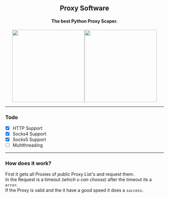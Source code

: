 <div align="center">
  <h2>Proxy Software</h2>
  <h4>The best Python Proxy Scaper.</h4>
  <img src="https://i.imgur.com/6EKoPFv.png" height="230"/><img src="https://i.imgur.com/RVWAJr2.png" height="230"/>
  <hr>
</div>

### Todo
- [x] HTTP Support
- [x] Socks4 Support
- [x] Socks5 Support
- [ ] Multithreading

<div><hr></div>

### How does it work?
First it gets all Proxies of public Proxy List's and request them.<br>
In the Request is a timeout _(which u can choose)_ after the timeout its a `error`.<br>
If the Proxy is valid and the it have a good speed it does a `success`.
